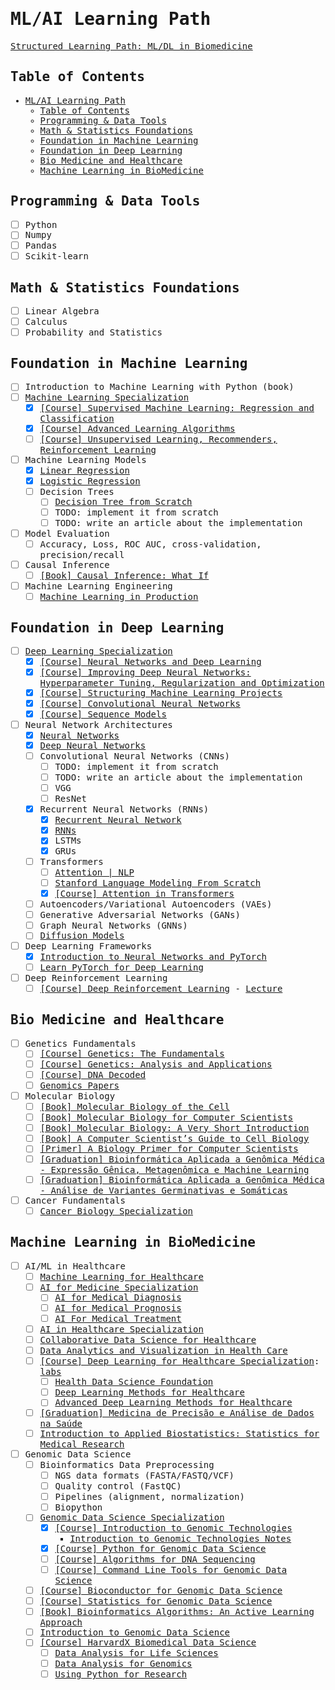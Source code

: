 <samp>

# ML/AI Learning Path

[Structured Learning Path: ML/DL in Biomedicine](https://chatgpt.com/c/6831e921-0168-800b-b284-0eafaff9c8f6)

## Table of Contents

- [ML/AI Learning Path](#mlai-learning-path)
  - [Table of Contents](#table-of-contents)
  - [Programming \& Data Tools](#programming--data-tools)
  - [Math \& Statistics Foundations](#math--statistics-foundations)
  - [Foundation in Machine Learning](#foundation-in-machine-learning)
  - [Foundation in Deep Learning](#foundation-in-deep-learning)
  - [Bio Medicine and Healthcare](#bio-medicine-and-healthcare)
  - [Machine Learning in BioMedicine](#machine-learning-in-biomedicine)

## Programming & Data Tools

- [ ] Python
- [ ] Numpy
- [ ] Pandas
- [ ] Scikit-learn

## Math & Statistics Foundations

- [ ] Linear Algebra
- [ ] Calculus
- [ ] Probability and Statistics

## Foundation in Machine Learning

- [ ] Introduction to Machine Learning with Python (book)
- [ ] [Machine Learning Specialization](https://www.deeplearning.ai/courses/machine-learning-specialization)
  - [X] [[Course] Supervised Machine Learning: Regression and Classification](https://www.coursera.org/learn/machine-learning)
  - [X] [[Course] Advanced Learning Algorithms](https://www.coursera.org/learn/advanced-learning-algorithms)
  - [ ] [[Course] Unsupervised Learning, Recommenders, Reinforcement Learning](https://www.coursera.org/learn/unsupervised-learning-recommenders-reinforcement-learning)
- [ ] Machine Learning Models
  - [x] [Linear Regression](https://www.iamtk.co/building-a-linear-regression-from-scratch-with-python-and-mathematics)
  - [x] [Logistic Regression](https://www.iamtk.co/building-a-logistic-regression-from-scratch-with-python-and-mathematics)
  - [ ] Decision Trees
    - [ ] [Decision Tree from Scratch](https://www.kaggle.com/code/fareselmenshawii/decision-tree-from-scratch)
    - [ ] TODO: implement it from scratch
    - [ ] TODO: write an article about the implementation
- [ ] Model Evaluation
  - [ ] Accuracy, Loss, ROC AUC, cross-validation, precision/recall
- [ ] Causal Inference
  - [ ] [[Book] Causal Inference: What If](https://static1.squarespace.com/static/675db8b0dd37046447128f5f/t/677676888e31cc50c2c33877/1735816881944/hernanrobins_WhatIf_2jan25.pdf)
- [ ] Machine Learning Engineering
  - [ ] [Machine Learning in Production](https://www.coursera.org/learn/introduction-to-machine-learning-in-production)

## Foundation in Deep Learning

- [ ] [Deep Learning Specialization](https://www.coursera.org/specializations/deep-learning)
  - [X] [[Course] Neural Networks and Deep Learning](https://www.coursera.org/learn/neural-networks-deep-learning)
  - [X] [[Course] Improving Deep Neural Networks: Hyperparameter Tuning, Regularization and Optimization](https://www.coursera.org/learn/deep-neural-network)
  - [X] [[Course] Structuring Machine Learning Projects](https://www.coursera.org/learn/machine-learning-projects)
  - [X] [[Course] Convolutional Neural Networks](https://www.coursera.org/learn/convolutional-neural-networks)
  - [X] [[Course] Sequence Models](https://www.coursera.org/learn/nlp-sequence-models)
- [ ] Neural Network Architectures
  - [X] [Neural Networks](https://www.iamtk.co/building-a-neural-network-from-scratch-with-mathematics-and-python)
  - [X] [Deep Neural Networks](https://www.iamtk.co/building-a-deep-neural-network-from-scratch)
  - [ ] Convolutional Neural Networks (CNNs)
    - [ ] TODO: implement it from scratch
    - [ ] TODO: write an article about the implementation
    - [ ] VGG
    - [ ] ResNet
  - [X] Recurrent Neural Networks (RNNs)
    - [X] [Recurrent Neural Network](https://www.iamtk.co/building-a-recurrent-neural-network-from-scratch-with-python-and-mathematics)
    - [X] [RNNs](projects/rnn/recurrent-neural-network-regression.ipynb)
    - [X] LSTMs
    - [X] GRUs
  - [ ] Transformers
    - [ ] [Attention | NLP](https://www.coursera.org/learn/attention-models-in-nlp)
    - [ ] [Stanford Language Modeling From Scratch](https://www.youtube.com/playlist?list=PLoROMvodv4rOY23Y0BoGoBGgQ1zmU_MT_)
    - [X] [[Course] Attention in Transformers](https://learn.deeplearning.ai/courses/attention-in-transformers-concepts-and-code-in-pytorch)
  - [ ] Autoencoders/Variational Autoencoders (VAEs)
  - [ ] Generative Adversarial Networks (GANs)
  - [ ] Graph Neural Networks (GNNs)
  - [ ] [Diffusion Models](https://learn.deeplearning.ai/courses/diffusion-models)
- [ ] Deep Learning Frameworks
  - [X] [Introduction to Neural Networks and PyTorch](https://www.coursera.org/learn/deep-neural-networks-with-pytorch)
  - [ ] [Learn PyTorch for Deep Learning](https://www.learnpytorch.io)
- [ ] Deep Reinforcement Learning
  - [ ] [[Course] Deep Reinforcement Learning](https://www.youtube.com/playlist?list=PLkFD6_40KJIwTmSbCv9OVJB3YaO4sFwkX) - [Lecture](https://rll.berkeley.edu/deeprlcoursesp17)

## Bio Medicine and Healthcare

- [ ] Genetics Fundamentals
  - [ ] [[Course] Genetics: The Fundamentals](https://www.edx.org/learn/genetics/massachusetts-institute-of-technology-genetics-the-fundamentals)
  - [ ] [[Course] Genetics: Analysis and Applications](https://www.edx.org/learn/genetics/massachusetts-institute-of-technology-genetics-analysis-and-applications)
  - [ ] [[Course] DNA Decoded](https://www.coursera.org/learn/dna-decoded)
  - [ ] [Genomics Papers](https://github.com/jtleek/genomicspapers)
- [ ] Molecular Biology
  - [ ] [[Book] Molecular Biology of the Cell](https://www.amazon.com/Molecular-Biology-Cell-Bruce-Alberts-dp-0393884848/dp/0393884848)
  - [ ] [[Book] Molecular Biology for Computer Scientists](https://tandy.cs.illinois.edu/Hunter_MolecularBiology.pdf)
  - [ ] [[Book] Molecular Biology: A Very Short Introduction](https://academic.oup.com/book/670)
  - [ ] [[Book] A Computer Scientist’s Guide to Cell Biology](https://wwcohen.github.io/GuideToBiology-sampleChapter-release1.4.pdf)
  - [ ] [[Primer] A Biology Primer for Computer Scientists](https://web.stanford.edu/class/cs173/papers/bioprimer.pdf)
  - [ ] [[Graduation] Bioinformática Aplicada a Genômica Médica - Expressão Gênica, Metagenômica e Machine Learning](https://ensino.einstein.br/pos_bioinformatica_aplicada_genomica_med_eg_p5406/p)
  - [ ] [[Graduation] Bioinformática Aplicada a Genômica Médica - Análise de Variantes Germinativas e Somáticas](https://ensino.einstein.br/pos_bioinformatica_aplicada_genomica_med_av_p5405/p)
- [ ] Cancer Fundamentals
  - [ ] [Cancer Biology Specialization](https://www.coursera.org/specializations/cancer-biology)

## Machine Learning in BioMedicine

- [ ] AI/ML in Healthcare
  - [ ] [Machine Learning for Healthcare](https://ocw.mit.edu/courses/6-s897-machine-learning-for-healthcare-spring-2019)
  - [ ] [AI for Medicine Specialization](https://www.coursera.org/specializations/ai-for-medicine)
    - [ ] [AI for Medical Diagnosis](https://www.coursera.org/learn/ai-for-medical-diagnosis)
    - [ ] [AI for Medical Prognosis](https://www.coursera.org/learn/ai-for-medical-prognosis)
    - [ ] [AI For Medical Treatment](https://www.coursera.org/learn/ai-for-medical-treatment)
  - [ ] [AI in Healthcare Specialization](https://www.coursera.org/specializations/ai-healthcare)
  - [ ] [Collaborative Data Science for Healthcare](https://www.edx.org/learn/data-science/massachusetts-institute-of-technology-collaborative-data-science-for-healthcare)
  - [ ] [Data Analytics and Visualization in Health Care](https://www.edx.org/learn/data-analysis/rochester-institute-of-technology-data-analytics-and-visualization-in-health-care)
  - [ ] [[Course] Deep Learning for Healthcare Specialization](https://www.coursera.org/specializations/deep-learning-healthcare): [labs](https://github.com/siripragadashashank/UIUC_Deep_Learning_Healthcare_Specialization)
    - [ ] [Health Data Science Foundation](https://www.coursera.org/learn/health-data-science-foundation)
    - [ ] [Deep Learning Methods for Healthcare](https://www.coursera.org/learn/deep-learning-methods-healthcare)
    - [ ] [Advanced Deep Learning Methods for Healthcare](https://www.coursera.org/learn/advanced-deep-learning-methods-healthcare)
  - [ ] [[Graduation] Medicina de Precisão e Análise de Dados na Saúde](https://ensino.einstein.br/pos_medicina_precisao_analise_dados_saude_p14796/p)
  - [ ] [Introduction to Applied Biostatistics: Statistics for Medical Research](https://www.edx.org/learn/biostatistics/osaka-university-introduction-to-applied-biostatistics-statistics-for-medical-research)
- [ ] Genomic Data Science
  - [ ] Bioinformatics Data Preprocessing
    - [ ] NGS data formats (FASTA/FASTQ/VCF)
    - [ ] Quality control (FastQC)
    - [ ] Pipelines (alignment, normalization)
    - [ ] Biopython
  - [ ] [Genomic Data Science Specialization](https://www.coursera.org/specializations/genomic-data-science)
    - [X] [[Course] Introduction to Genomic Technologies](https://www.coursera.org/learn/introduction-genomics)
      - [Introduction to Genomic Technologies Notes](courses/genomic-data-science/introduction-genomics)
    - [X] [[Course] Python for Genomic Data Science](https://www.coursera.org/learn/python-genomics)
    - [ ] [[Course] Algorithms for DNA Sequencing](https://www.coursera.org/learn/dna-sequencing)
    - [ ] [[Course] Command Line Tools for Genomic Data Science](https://www.coursera.org/learn/genomic-tools)
  - [ ] [[Course] Bioconductor for Genomic Data Science](https://www.coursera.org/learn/bioconductor)
  - [ ] [[Course] Statistics for Genomic Data Science](https://www.coursera.org/learn/statistical-genomics)
  - [ ] [[Book] Bioinformatics Algorithms: An Active Learning Approach](https://www.bioinformaticsalgorithms.org)
  - [ ] [Introduction to Genomic Data Science](https://www.edx.org/learn/bioinformatics/the-university-of-california-san-diego-introduction-to-genomic-data-science)
  - [ ] [[Course] HarvardX Biomedical Data Science](https://rafalab.dfci.harvard.edu/pages/harvardx.html)
    - [ ] [Data Analysis for Life Sciences](https://www.edx.org/certificates/professional-certificate/harvardx-data-analysis-for-life-sciences)
    - [ ] [Data Analysis for Genomics](https://www.edx.org/certificates/professional-certificate/harvardx-data-analysis-for-genomics)
    - [ ] [Using Python for Research](https://www.edx.org/learn/python/harvard-university-using-python-for-research)

</samp>
